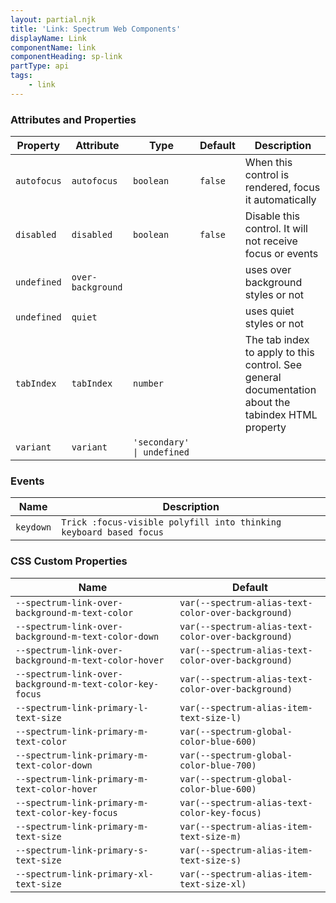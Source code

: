 ```yaml
---
layout: partial.njk
title: 'Link: Spectrum Web Components'
displayName: Link
componentName: link
componentHeading: sp-link
partType: api
tags:
    - link
---
```


### Attributes and Properties

<div class="table-container">
<table class="spectrum-Table">
<thead class="spectrum-Table-head">
<tr>

<th class="spectrum-Table-headCell">
Property
</th>

<th class="spectrum-Table-headCell">
Attribute
</th>

<th class="spectrum-Table-headCell">
Type
</th>

<th class="spectrum-Table-headCell">
Default
</th>

<th class="spectrum-Table-headCell">
Description
</th>

</tr>
</thead>
<tbody class="spectrum-Table-body">

<tr class="spectrum-Table-row">

<td class="spectrum-Table-cell">
<code>autofocus</code>
</td>

<td class="spectrum-Table-cell">
<code>autofocus</code>
</td>

<td class="spectrum-Table-cell">
<code>boolean</code>
</td>

<td class="spectrum-Table-cell">
<code>false</code>
</td>

<td class="spectrum-Table-cell">
When this control is rendered, focus it automatically
</td>

</tr>

<tr class="spectrum-Table-row">

<td class="spectrum-Table-cell">
<code>disabled</code>
</td>

<td class="spectrum-Table-cell">
<code>disabled</code>
</td>

<td class="spectrum-Table-cell">
<code>boolean</code>
</td>

<td class="spectrum-Table-cell">
<code>false</code>
</td>

<td class="spectrum-Table-cell">
Disable this control. It will not receive focus or events
</td>

</tr>

<tr class="spectrum-Table-row">

<td class="spectrum-Table-cell">
<code>undefined</code>
</td>

<td class="spectrum-Table-cell">
<code>over-background</code>
</td>

<td class="spectrum-Table-cell">
<code></code>
</td>

<td class="spectrum-Table-cell">
<code></code>
</td>

<td class="spectrum-Table-cell">
uses over background styles or not
</td>

</tr>

<tr class="spectrum-Table-row">

<td class="spectrum-Table-cell">
<code>undefined</code>
</td>

<td class="spectrum-Table-cell">
<code>quiet</code>
</td>

<td class="spectrum-Table-cell">
<code></code>
</td>

<td class="spectrum-Table-cell">
<code></code>
</td>

<td class="spectrum-Table-cell">
uses quiet styles or not
</td>

</tr>

<tr class="spectrum-Table-row">

<td class="spectrum-Table-cell">
<code>tabIndex</code>
</td>

<td class="spectrum-Table-cell">
<code>tabIndex</code>
</td>

<td class="spectrum-Table-cell">
<code>number</code>
</td>

<td class="spectrum-Table-cell">
<code></code>
</td>

<td class="spectrum-Table-cell">
The tab index to apply to this control. See general documentation about
the tabindex HTML property
</td>

</tr>

<tr class="spectrum-Table-row">

<td class="spectrum-Table-cell">
<code>variant</code>
</td>

<td class="spectrum-Table-cell">
<code>variant</code>
</td>

<td class="spectrum-Table-cell">
<code>'secondary' | undefined</code>
</td>

<td class="spectrum-Table-cell">
<code></code>
</td>

<td class="spectrum-Table-cell">

</td>

</tr>

</tbody>
</table>
</div>
    


### Events

<div class="table-container">
<table class="spectrum-Table">
<thead class="spectrum-Table-head">
<tr>

<th class="spectrum-Table-headCell">
Name
</th>

<th class="spectrum-Table-headCell">
Description
</th>

</tr>
</thead>
<tbody class="spectrum-Table-body">

<tr class="spectrum-Table-row">

<td class="spectrum-Table-cell">
<code>keydown</code>
</td>

<td class="spectrum-Table-cell">
<code>Trick :focus-visible polyfill into thinking keyboard based focus</code>
</td>

</tr>

</tbody>
</table>
</div>
    

### CSS Custom Properties

<div class="table-container">
<table class="spectrum-Table">
<thead class="spectrum-Table-head">
<tr>

<th class="spectrum-Table-headCell">
Name
</th>

<th class="spectrum-Table-headCell">
Default
</th>

</tr>
</thead>
<tbody class="spectrum-Table-body">

<tr class="spectrum-Table-row">

<td class="spectrum-Table-cell">
<code>--spectrum-link-over-background-m-text-color</code>
</td>

<td class="spectrum-Table-cell">
<code>var(--spectrum-alias-text-color-over-background)</code>
</td>

</tr>

<tr class="spectrum-Table-row">

<td class="spectrum-Table-cell">
<code>--spectrum-link-over-background-m-text-color-down</code>
</td>

<td class="spectrum-Table-cell">
<code>var(--spectrum-alias-text-color-over-background)</code>
</td>

</tr>

<tr class="spectrum-Table-row">

<td class="spectrum-Table-cell">
<code>--spectrum-link-over-background-m-text-color-hover</code>
</td>

<td class="spectrum-Table-cell">
<code>var(--spectrum-alias-text-color-over-background)</code>
</td>

</tr>

<tr class="spectrum-Table-row">

<td class="spectrum-Table-cell">
<code>--spectrum-link-over-background-m-text-color-key-focus</code>
</td>

<td class="spectrum-Table-cell">
<code>var(--spectrum-alias-text-color-over-background)</code>
</td>

</tr>

<tr class="spectrum-Table-row">

<td class="spectrum-Table-cell">
<code>--spectrum-link-primary-l-text-size</code>
</td>

<td class="spectrum-Table-cell">
<code>var(--spectrum-alias-item-text-size-l)</code>
</td>

</tr>

<tr class="spectrum-Table-row">

<td class="spectrum-Table-cell">
<code>--spectrum-link-primary-m-text-color</code>
</td>

<td class="spectrum-Table-cell">
<code>var(--spectrum-global-color-blue-600)</code>
</td>

</tr>

<tr class="spectrum-Table-row">

<td class="spectrum-Table-cell">
<code>--spectrum-link-primary-m-text-color-down</code>
</td>

<td class="spectrum-Table-cell">
<code>var(--spectrum-global-color-blue-700)</code>
</td>

</tr>

<tr class="spectrum-Table-row">

<td class="spectrum-Table-cell">
<code>--spectrum-link-primary-m-text-color-hover</code>
</td>

<td class="spectrum-Table-cell">
<code>var(--spectrum-global-color-blue-600)</code>
</td>

</tr>

<tr class="spectrum-Table-row">

<td class="spectrum-Table-cell">
<code>--spectrum-link-primary-m-text-color-key-focus</code>
</td>

<td class="spectrum-Table-cell">
<code>var(--spectrum-alias-text-color-key-focus)</code>
</td>

</tr>

<tr class="spectrum-Table-row">

<td class="spectrum-Table-cell">
<code>--spectrum-link-primary-m-text-size</code>
</td>

<td class="spectrum-Table-cell">
<code>var(--spectrum-alias-item-text-size-m)</code>
</td>

</tr>

<tr class="spectrum-Table-row">

<td class="spectrum-Table-cell">
<code>--spectrum-link-primary-s-text-size</code>
</td>

<td class="spectrum-Table-cell">
<code>var(--spectrum-alias-item-text-size-s)</code>
</td>

</tr>

<tr class="spectrum-Table-row">

<td class="spectrum-Table-cell">
<code>--spectrum-link-primary-xl-text-size</code>
</td>

<td class="spectrum-Table-cell">
<code>var(--spectrum-alias-item-text-size-xl)</code>
</td>

</tr>

</tbody>
</table>
</div>
    